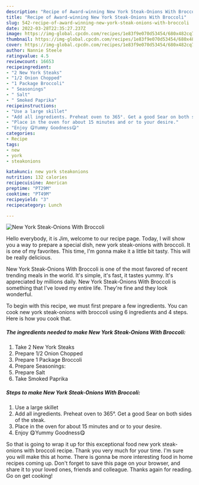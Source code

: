 ```yaml
---
description: "Recipe of Award-winning New York Steak-Onions With Broccoli"
title: "Recipe of Award-winning New York Steak-Onions With Broccoli"
slug: 542-recipe-of-award-winning-new-york-steak-onions-with-broccoli
date: 2022-03-28T22:35:27.237Z
image: https://img-global.cpcdn.com/recipes/1e83f9e070d53454/680x482cq70/new-york-steak-onions-with-broccoli-recipe-main-photo.jpg
thumbnail: https://img-global.cpcdn.com/recipes/1e83f9e070d53454/680x482cq70/new-york-steak-onions-with-broccoli-recipe-main-photo.jpg
cover: https://img-global.cpcdn.com/recipes/1e83f9e070d53454/680x482cq70/new-york-steak-onions-with-broccoli-recipe-main-photo.jpg
author: Nannie Steele
ratingvalue: 4.5
reviewcount: 16653
recipeingredient:
- "2 New York Steaks"
- "1/2 Onion Chopped"
- "1 Package Broccoli"
- " Seasonings"
- " Salt"
- " Smoked Paprika"
recipeinstructions:
- "Use a large skillet"
- "Add all ingredients. Preheat oven to 365°. Get a good Sear on both sides of the steak."
- "Place in the oven for about 15 minutes and or to your desire."
- "Enjoy 😋Yummy Goodness😋"
categories:
- Recipe
tags:
- new
- york
- steakonions

katakunci: new york steakonions 
nutrition: 132 calories
recipecuisine: American
preptime: "PT29M"
cooktime: "PT49M"
recipeyield: "3"
recipecategory: Lunch

---
```



![New York Steak-Onions With Broccoli](https://img-global.cpcdn.com/recipes/1e83f9e070d53454/680x482cq70/new-york-steak-onions-with-broccoli-recipe-main-photo.jpg)

Hello everybody, it is Jim, welcome to our recipe page. Today, I will show you a way to prepare a special dish, new york steak-onions with broccoli. It is one of my favorites. This time, I'm gonna make it a little bit tasty. This will be really delicious.

New York Steak-Onions With Broccoli is one of the most favored of recent trending meals in the world. It's simple, it's fast, it tastes yummy. It's appreciated by millions daily. New York Steak-Onions With Broccoli is something that I've loved my entire life. They're fine and they look wonderful.




To begin with this recipe, we must first prepare a few ingredients. You can cook new york steak-onions with broccoli using 6 ingredients and 4 steps. Here is how you cook that.

<!--inarticleads1-->

##### The ingredients needed to make New York Steak-Onions With Broccoli:

1. Take 2 New York Steaks
1. Prepare 1/2 Onion Chopped
1. Prepare 1 Package Broccoli
1. Prepare  Seasonings:
1. Prepare  Salt
1. Take  Smoked Paprika




<!--inarticleads2-->

##### Steps to make New York Steak-Onions With Broccoli:

1. Use a large skillet
1. Add all ingredients. Preheat oven to 365°. Get a good Sear on both sides of the steak.
1. Place in the oven for about 15 minutes and or to your desire.
1. Enjoy 😋Yummy Goodness😋




So that is going to wrap it up for this exceptional food new york steak-onions with broccoli recipe. Thank you very much for your time. I'm sure you will make this at home. There is gonna be more interesting food in home recipes coming up. Don't forget to save this page on your browser, and share it to your loved ones, friends and colleague. Thanks again for reading. Go on get cooking!
